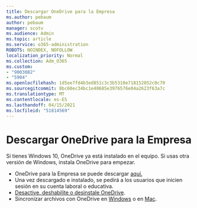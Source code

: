 ```yaml
---
title: Descargar OneDrive para la Empresa
ms.author: pebaum
author: pebaum
manager: scotv
ms.audience: Admin
ms.topic: article
ms.service: o365-administration
ROBOTS: NOINDEX, NOFOLLOW
localization_priority: Normal
ms.collection: Adm_O365
ms.custom:
- "9003082"
- "5904"
ms.openlocfilehash: 1d5ee7fd4b3ed851c3c3b5310e718152052c0c70
ms.sourcegitcommit: 8bc60ec34bc1e40685e3976576e04a2623f63a7c
ms.translationtype: MT
ms.contentlocale: es-ES
ms.lasthandoff: 04/15/2021
ms.locfileid: "51814569"
---
```

# <a name="download-onedrive-for-business"></a>Descargar OneDrive para la Empresa

Si tienes Windows 10, OneDrive ya está instalado en el equipo. Si usas otra versión de Windows, instala OneDrive para empezar.

- OneDrive para la Empresa se puede descargar [aquí.](https://www.microsoft.com/microsoft-365/onedrive/download)
- Una vez descargado e instalado, se pedirá a los usuarios que inicien sesión en su cuenta laboral o educativa.
- [Desactive, deshabilite o desinstale OneDrive](https://support.microsoft.com/office/turn-off-disable-or-uninstall-onedrive-f32a17ce-3336-40fe-9c38-6efb09f944b0).
- Sincronizar archivos con OneDrive en [Windows](https://support.microsoft.com/office/615391c4-2bd3-4aae-a42a-858262e42a49) o en [Mac](https://support.microsoft.com/office/d11b9f29-00bb-4172-be39-997da46f913f).
